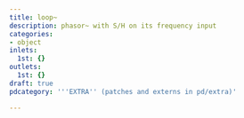 ```yaml
---
title: loop~
description: phasor~ with S/H on its frequency input
categories:
- object
inlets:
  1st: {}
outlets:
  1st: {}
draft: true
pdcategory: '''EXTRA'' (patches and externs in pd/extra)'

---
```


